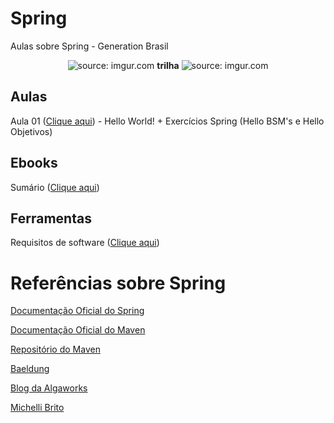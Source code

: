 # Spring

Aulas sobre Spring - Generation Brasil

<div align="center">
    <img src="https://i.imgur.com/w8tTOuT.png" title="source: imgur.com" /> 
    <strong>trilha</strong>
    <img src="https://i.imgur.com/zUC0bts.png" title="source: imgur.com" />
</div>




## Aulas

Aula 01 (<a href="https://github.com/rafaelq80/spring_react/blob/main/aula_01/" target="_blank">Clique aqui</a>) - Hello World! + Exercícios Spring (Hello BSM's e Hello Objetivos)



## Ebooks

Sumário (<a href="https://github.com/rafaelq80/spring_react/blob/main/ebooks/" target="_blank">Clique aqui</a>)



## Ferramentas

Requisitos de software (<a href="https://github.com/rafaelq80/spring_react/blob/main/sts/" target="_blank">Clique aqui</a>)

# Referências sobre Spring

<a href="https://spring.io/" target="_blank">Documentação Oficial do Spring</a>

<a href="https://maven.apache.org/" target="_blank">Documentação Oficial do Maven</a>

<a href="https://mvnrepository.com/" target="_blank">Repositório do Maven</a>

<a href="https://www.baeldung.com/" target="_blank">Baeldung</a>

<a href="https://blog.algaworks.com/" target="_blank">Blog da Algaworks</a>

<a href="https://www.michellibrito.com/" target="_blank">Michelli Brito</a>

